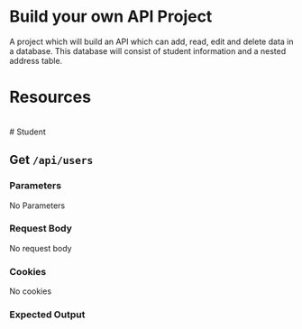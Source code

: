# Build your own API Project
A project which will build an API which can add, read, edit and delete data in a database. This database will consist of student information and a nested address table.

# Resources
</br>
# Student

## Get ```/api/users ```

### Parameters
No Parameters

### Request Body
No request body

### Cookies
No cookies

### Expected Output
